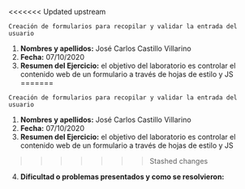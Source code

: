 <<<<<<< Updated upstream
```
Creación de formularios para recopilar y validar la entrada del usuario
```

1. **Nombres y apellidos:** José Carlos Castillo Villarino
2. **Fecha:** 07/10/2020
3. **Resumen del Ejercicio:** el objetivo del laboratorio es controlar el contenido web de un formulario a través de hojas de estilo y JS
=======
```
Creación de formularios para recopilar y validar la entrada del usuario
```

1. **Nombres y apellidos:** José Carlos Castillo Villarino
2. **Fecha:** 07/10/2020
3. **Resumen del Ejercicio:** el objetivo del laboratorio es controlar el contenido web de un formulario a través de hojas de estilo y JS
>>>>>>> Stashed changes
4. **Dificultad o problemas presentados y como se resolvieron:** 